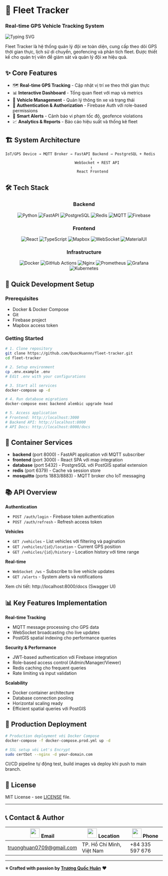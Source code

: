 # 🚚 Fleet Tracker

### Real-time GPS Vehicle Tracking System

![Typing SVG](https://readme-typing-svg.herokuapp.com?font=Fira+Code&pause=1000&color=3FB3D3&width=435&lines=Real-time+GPS+Vehicle+Tracking;Microservices+Architecture;Cloud+Native+Solution)

Fleet Tracker là hệ thống quản lý đội xe toàn diện, cung cấp theo dõi GPS thời gian thực, lịch sử di chuyển, geofencing và phân tích fleet. Được thiết kế cho quản trị viên để giám sát và quản lý đội xe hiệu quả.

## ✨ Core Features

- 🗺️ **Real-time GPS Tracking** - Cập nhật vị trí xe theo thời gian thực
- 📊 **Interactive Dashboard** - Tổng quan fleet với map và metrics
- 🚗 **Vehicle Management** - Quản lý thông tin xe và trạng thái  
- 🔐 **Authentication & Authorization** - Firebase Auth với role-based permissions
- 🚨 **Smart Alerts** - Cảnh báo vi phạm tốc độ, geofence violations
- 📈 **Analytics & Reports** - Báo cáo hiệu suất và thống kê fleet

## 🏗️ System Architecture

```
IoT/GPS Device → MQTT Broker → FastAPI Backend → PostgreSQL + Redis
                                      ↓
                               WebSocket + REST API  
                                      ↓
                                React Frontend
```

## 🛠️ Tech Stack

<div align="center">

### Backend
![Python](https://img.shields.io/badge/Python-3.11+-blue?style=for-the-badge&logo=python&logoColor=white)
![FastAPI](https://img.shields.io/badge/FastAPI-005571?style=for-the-badge&logo=fastapi)
![PostgreSQL](https://img.shields.io/badge/PostgreSQL-14+-316192?style=for-the-badge&logo=postgresql&logoColor=white)
![Redis](https://img.shields.io/badge/Redis-6+-DC382D?style=for-the-badge&logo=redis&logoColor=white)
![MQTT](https://img.shields.io/badge/MQTT-Mosquitto-brightgreen?style=for-the-badge)
![Firebase](https://img.shields.io/badge/Firebase-Authentication-FFCA28?style=for-the-badge&logo=firebase&logoColor=black)

### Frontend
![React](https://img.shields.io/badge/React-18+-61DAFB?style=for-the-badge&logo=react&logoColor=black)
![TypeScript](https://img.shields.io/badge/TypeScript-007ACC?style=for-the-badge&logo=typescript&logoColor=white)
![Mapbox](https://img.shields.io/badge/Mapbox-000000?style=for-the-badge&logo=mapbox&logoColor=white)
![WebSocket](https://img.shields.io/badge/WebSocket-Client-4A90E2?style=for-the-badge)
![MaterialUI](https://img.shields.io/badge/Material--UI-0081CB?style=for-the-badge&logo=material-ui&logoColor=white)

### Infrastructure
![Docker](https://img.shields.io/badge/Docker-2CA5E0?style=for-the-badge&logo=docker&logoColor=white)
![GitHub Actions](https://img.shields.io/badge/GitHub_Actions-2088FF?style=for-the-badge&logo=github-actions&logoColor=white)
![Nginx](https://img.shields.io/badge/Nginx-009639?style=for-the-badge&logo=nginx&logoColor=white)
![Prometheus](https://img.shields.io/badge/Prometheus-E6522C?style=for-the-badge&logo=prometheus&logoColor=white)
![Grafana](https://img.shields.io/badge/Grafana-F46800?style=for-the-badge&logo=grafana&logoColor=white)
![Kubernetes](https://img.shields.io/badge/Kubernetes-326CE5?style=for-the-badge&logo=kubernetes&logoColor=white)

</div>

## 🚀 Quick Development Setup

### Prerequisites
- Docker & Docker Compose
- Git
- Firebase project
- Mapbox access token

### Getting Started
```bash
# 1. Clone repository
git clone https://github.com/QuocHuannn/fleet-tracker.git
cd fleet-tracker

# 2. Setup environment
cp .env.example .env
# Edit .env with your configurations

# 3. Start all services
docker-compose up -d

# 4. Run database migrations  
docker-compose exec backend alembic upgrade head

# 5. Access application
# Frontend: http://localhost:3000
# Backend API: http://localhost:8000
# API Docs: http://localhost:8000/docs
```

## 🐳 Container Services

- **backend** (port 8000) - FastAPI application với MQTT subscriber
- **frontend** (port 3000) - React SPA với map integration
- **database** (port 5432) - PostgreSQL với PostGIS spatial extension
- **redis** (port 6379) - Cache và session store
- **mosquitto** (ports 1883/8883) - MQTT broker cho IoT messaging

## 📚 API Overview

**Authentication**
- `POST /auth/login` - Firebase token authentication
- `POST /auth/refresh` - Refresh access token

**Vehicles**  
- `GET /vehicles` - List vehicles với filtering và pagination
- `GET /vehicles/{id}/location` - Current GPS position
- `GET /vehicles/{id}/history` - Location history với time range

**Real-time**
- `WebSocket /ws` - Subscribe to live vehicle updates
- `GET /alerts` - System alerts và notifications

Xem chi tiết: http://localhost:8000/docs (Swagger UI)

## 📊 Key Features Implementation

**Real-time Tracking**
- MQTT message processing cho GPS data
- WebSocket broadcasting cho live updates
- PostGIS spatial indexing cho performance queries

**Security & Performance**
- JWT-based authentication với Firebase integration
- Role-based access control (Admin/Manager/Viewer)
- Redis caching cho frequent queries
- Rate limiting và input validation

**Scalability**
- Docker container architecture
- Database connection pooling
- Horizontal scaling ready
- Efficient spatial queries với PostGIS

## 🚀 Production Deployment

```bash
# Production deployment với Docker Compose
docker-compose -f docker-compose.prod.yml up -d

# SSL setup với Let's Encrypt
sudo certbot --nginx -d your-domain.com
```

CI/CD pipeline tự động test, build images và deploy khi push to main branch.

## 📄 License

MIT License - see [LICENSE](LICENSE) file.

---

## 📞 Contact & Author

| <img src="https://media.giphy.com/media/MeJgB3yMwRILY5YDKR/giphy.gif" width="30"> **Email** | <img src="https://media.giphy.com/media/Q7LHmoFwVP6Yc3lU8r/giphy.gif" width="30"> **Location** | <img src="https://media.giphy.com/media/WUlplcMpOCEmTGBtBW/giphy.gif" width="30"> **Phone** |
| --------------------------------------------------------------------------------------- | ------------------------------------------------------------------------------------ | ---------------------------------------------------------------------------------------- |
| [truonghuan0709@gmail.com](mailto:truonghuan0709@gmail.com) | TP. Hồ Chí Minh, Việt Nam | +84 335 597 676 |
---

**⭐ Crafted with passion by [Trương Quốc Huân](https://github.com/QuocHuannn)** ❤️
